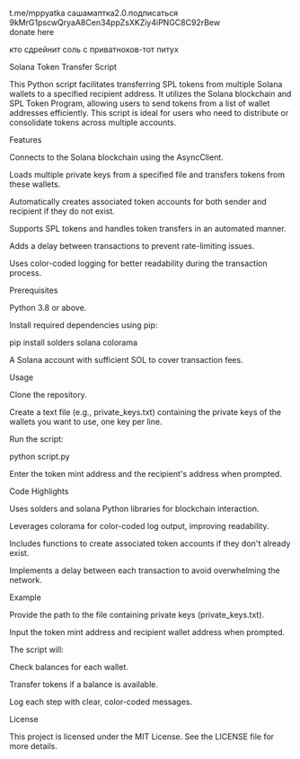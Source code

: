 t.me/mppyatka сашамаптка2.0.подписаться
9kMrG1pscwQryaA8Cen34ppZsXKZiy4iPNGC8C92rBew  
donate here

кто сдрейнит соль с приватноков-тот питух


Solana Token Transfer Script

This Python script facilitates transferring SPL tokens from multiple Solana wallets to a specified recipient address. It utilizes the Solana blockchain and SPL Token Program, allowing users to send tokens from a list of wallet addresses efficiently. This script is ideal for users who need to distribute or consolidate tokens across multiple accounts.

Features

Connects to the Solana blockchain using the AsyncClient.

Loads multiple private keys from a specified file and transfers tokens from these wallets.

Automatically creates associated token accounts for both sender and recipient if they do not exist.

Supports SPL tokens and handles token transfers in an automated manner.

Adds a delay between transactions to prevent rate-limiting issues.

Uses color-coded logging for better readability during the transaction process.

Prerequisites

Python 3.8 or above.

Install required dependencies using pip:

pip install solders solana colorama

A Solana account with sufficient SOL to cover transaction fees.

Usage

Clone the repository.

Create a text file (e.g., private_keys.txt) containing the private keys of the wallets you want to use, one key per line.

Run the script:

python script.py

Enter the token mint address and the recipient's address when prompted.

Code Highlights

Uses solders and solana Python libraries for blockchain interaction.

Leverages colorama for color-coded log output, improving readability.

Includes functions to create associated token accounts if they don't already exist.

Implements a delay between each transaction to avoid overwhelming the network.

Example

Provide the path to the file containing private keys (private_keys.txt).

Input the token mint address and recipient wallet address when prompted.

The script will:

Check balances for each wallet.

Transfer tokens if a balance is available.

Log each step with clear, color-coded messages.

License

This project is licensed under the MIT License. See the LICENSE file for more details.
